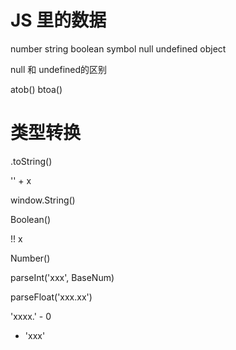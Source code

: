 # JS 里的数据

number
string
boolean
symbol
null
undefined
object


null  和 undefined的区别


atob()
btoa()
# 类型转换

.toString()

'' + x

window.String()

Boolean()

!! x

Number()

parseInt('xxx', BaseNum)

parseFloat('xxx.xx')

'xxxx.' - 0

+ 'xxx'



